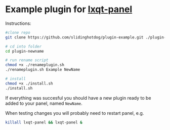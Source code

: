 # Example plugin for [lxqt-panel](https://github.com/lxqt/lxqt-panel)

Instructions:

```bash
#clone repo
git clone https://github.com/slidinghotdog/plugin-example.git ./plugin-newname

# cd into folder
cd plugin-newname

# run rename script
chmod +x ./renameplugin.sh
./renameplugin.sh Example NewName

# install
chmod +x ./install.sh
./install.sh
```
If everything was  succesful you should have a new plugin ready to be added to your panel, named `NewName`.

When testing changes you will probably need to restart panel, e.g.

```bash
killall lxqt-panel && lxqt-panel &
```





